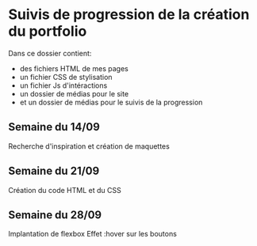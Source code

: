 # Suivis de progression de la création du portfolio
Dans ce dossier contient:   
- des fichiers HTML de mes pages
- un fichier CSS de stylisation
- un fichier Js d'intéractions
- un dossier de médias pour le site
- et un dossier de médias pour le suivis de la progression

## Semaine du 14/09   
   Recherche d'inspiration et création de maquettes
## Semaine du 21/09
   Création du code HTML et du CSS
## Semaine du 28/09
   Implantation de flexbox
   Effet :hover sur les boutons
